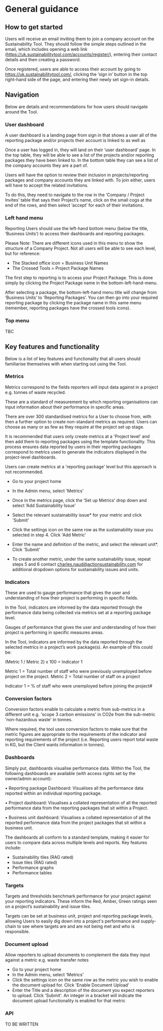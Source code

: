# General guidance

## How to get started

Users will receive an email inviting them to join a company account on the Sustainability Tool. They should follow the simple steps outlined in the email, which includes opening a web link (https://uk.sustainabilitytool.com/accounts/register/), entering their contact details and then creating a password.

Once registered, users are able to access their account by going to https://uk.sustainabilitytool.com/, clicking the ‘sign in’ button in the top right-hand side of the page, and entering their newly set sign-in details.

## Navigation

Below are details and recommendations for how users should navigate around the Tool. 

### User dashboard

A user dashboard is a landing page from sign in that shows a user all of the reporting package and/or projects their account is linked to as well as 

Once a user has logged in, they will land on their ‘user dashboard’ page. In the top table, they will be able to see a list of the projects and/or reporting packages they have been linked to. In the bottom table they can see a list of the company accounts they are a part of. 

Users will have the option to review their inclusion in projects/reporting packages and company accounts they are linked with. To join either, users will have to accept the related invitations.



To do this, they need to navigate to the row in the ‘Company / Project Invites’ table that says their Project’s name, click on the small cogs at the end of the rows, and then select ‘accept’ for each of their invitations. 

### Left hand menu

Reporting Users should use the left-hand bottom menu (below the title, ‘Business Units’) to access their dashboards and reporting packages.

Please Note: There are different icons used in this menu to show the structure of a Company Project. Not all users will be able to see each level, but for reference:

- The Stacked office icon = Business Unit Names
- The Crossed Tools = Project Package Names

The first step to reporting is to access your Project Package. This is done simply by clicking the Project Package name in the bottom-left-hand-menu.

After selecting a package, the bottom-left-hand menu title will change from ‘Business Units’ to ‘Reporting Packages’. You can then go into your required reporting package by clicking the package name in this same menu (remember, reporting packages have the crossed tools icons).

### Top menu

TBC

## Key features and functionality

Below is a list of key features and functionality that all users should familiarise themselves with when starting out using the Tool.

### Metrics

Metrics correspond to the fields reporters will input data against in a project e.g. tonnes of waste recycled.

These are a standard of measurement by which reporting organisations can input information about their performance in specific areas.

There are over 300 standardised metrics for a User to choose from, with then a further option to create non-standard metrics as required. Users can choose as many or as few as they require at the project set up stage.

It is recommended that users only create metrics at a 'Project level' and then add them to reporting packages using the template functionality. This process ensures data reported by users in their reporting packages correspond to metrics used to generate the indicators displayed in the project-level dashboards.

Users can create metrics at a 'reporting package' level but this approach is not recommended.

- Go to your project home

- In the Admin menu, select 'Metrics'

- Once in the metrics page, click the ‘Set up Metrics’ drop down and select ‘Add Sustainability Issue'

- Select the relevant sustainability issue* for your metric and click 'Submit'

- Click the settings icon on the same row as the sustainability issue you selected in step 4. Click 'Add Metric'

- Enter the name and definition of the metric, and select the relevant unit*. Click 'Submit'

- To create another metric, under the same sustainability issue, repeat steps 5 and 6 contact charles.naud@actionsustainability.com for additional dropdown options for sustainability issues and units.

### Indicators

These are used to gauge performance that gives the user and understanding of how their project is performing in specific fields.

In the Tool, indicators are informed by the data reported through the performance data being collected via metrics set at a reporting package level.  

Gauges of performance that gives the user and understanding of how their project is performing in specific measures areas.

In the Tool, indicators are informed by the data reported through the selected metrics in a project’s work package(s). An example of this could be:

(Metric 1 / Metric 2) x 100 = Indicator 1

Metric 1 = Total number of staff who were previously unemployed before project on the project.
Metric 2 = Total number of staff on a project

Indicator 1 = % of staff who were unemployed before joining the project#


### Conversion factors

Conversion factors enable to calculate a metric from sub-metrics in a different unit e.g. 'scope 3 carbon emissions' in CO2e from the sub-metric 'non-hazardous waste' in tonnes.

Where required, the tool uses conversion factors to make sure that the metric figures are appropriate to the requirements of the indicator and reporting requirements of the project (i.e. Reporting users report total waste in KG, but the Client wants information in tonnes).

### Dashboards

Simply put, dashboards visualise performance data. Within the Tool, the following dashboards are available (with access rights set by the owner/admin account):

•	Reporting package Dashboard: Visualises all the performance data reported within an individual reporting package.

•	Project dashboard: Visualises a collated representation of all the reported performance data from the reporting packages that sit within a Project.

•	Business unit dashboard: Visualises a collated representation of all the reported performance data from the project packages that sit within a business unit.

The dashboards all conform to a standard template, making it easier for users to compare data across multiple levels and reports. Key features include:

- Sustainability tiles (RAG rated)
- Issue tiles (RAG rated)
- Performance graphs
- Performance tables

### Targets

Targets and thresholds benchmark performance for your project against your reporting indicators. These inform the Red, Amber, Green ratings seen on a project’s sustainability and issue tiles. 

Targets can be set at business unit, project and reporting package levels, allowing Users to easily dig down into a project's performance and supply-chain to see where targets are and are not being met and who is responsible.

### Document upload

Allow reporters to upload documents to complement the data they input against a metric e.g. waste transfer notes

- Go to your project home
- In the Admin menu, select 'Metrics'
- Click the settings icon on the same row as the metric you wish to enable the document upload for. Click 'Enable Document Upload'
- Enter the Title and a description of the document you expect reporters to upload. Click 'Submit'. An integer in a bracket will indicate the document upload functionality is enabled for that metric

### API

TO BE WRITTEN

